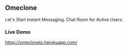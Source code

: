 ## Omeclone 
Let's Start Instant Messaging. Chat Room for Active Users.

### Live Demo
https://omecloneio.herokuapp.com/
